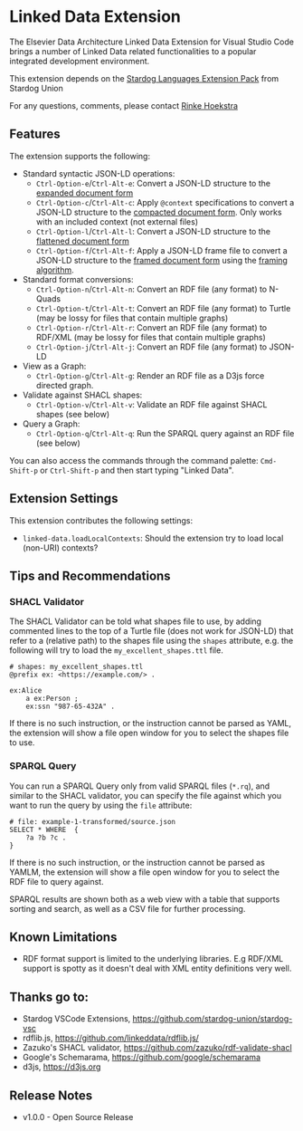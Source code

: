 # Linked Data Extension

The Elsevier Data Architecture Linked Data Extension for Visual Studio Code brings a number of Linked Data related functionalities to a popular integrated development environment.

This extension depends on the [Stardog Languages Extension Pack](https://marketplace.visualstudio.com/items?itemName=stardog-union.vscode-stardog-languages) from Stardog Union

For any questions, comments, please contact [Rinke Hoekstra](mailto:r.hoekstra@elsevier.com)

## Features

The extension supports the following:

* Standard syntactic JSON-LD operations:
  * `Ctrl-Option-e`/`Ctrl-Alt-e`: Convert a JSON-LD structure to the [expanded document form](https://www.w3.org/TR/json-ld11/#expanded-document-form)
  * `Ctrl-Option-c`/`Ctrl-Alt-c`: Apply `@context` specifications to convert a JSON-LD structure to the [compacted document form](https://www.w3.org/TR/json-ld11/#compacted-document-form). Only works with an included context (not external files)
  * `Ctrl-Option-l`/`Ctrl-Alt-l`: Convert a JSON-LD structure to the [flattened document form](https://www.w3.org/TR/json-ld11/#flattened-document-form)
  * `Ctrl-Option-f`/`Ctrl-Alt-f`: Apply a JSON-LD frame file to convert a JSON-LD structure to the [framed document form](https://www.w3.org/TR/json-ld11/#framed-document-form) using the [framing algorithm](https://www.w3.org/TR/json-ld11-framing/).
* Standard format conversions:
  * `Ctrl-Option-n`/`Ctrl-Alt-n`: Convert an RDF file (any format) to N-Quads
  * `Ctrl-Option-t`/`Ctrl-Alt-t`: Convert an RDF file (any format) to Turtle (may be lossy for files that contain multiple graphs)
  * `Ctrl-Option-r`/`Ctrl-Alt-r`: Convert an RDF file (any format) to RDF/XML (may be lossy for files that contain multiple graphs)
  * `Ctrl-Option-j`/`Ctrl-Alt-j`: Convert an RDF file (any format) to JSON-LD
* View as a Graph:
  * `Ctrl-Option-g`/`Ctrl-Alt-g`: Render an RDF file as a D3js force directed graph.
* Validate against SHACL shapes:
  * `Ctrl-Option-v`/`Ctrl-Alt-v`: Validate an RDF file against SHACL shapes (see below)
* Query a Graph:
  * `Ctrl-Option-q`/`Ctrl-Alt-q`: Run the SPARQL query against an RDF file (see below)

You can also access the commands through the command palette: `Cmd-Shift-p` or `Ctrl-Shift-p` and then start typing "Linked Data".

<!-- ## Screenshots

### Conversion Between RDF Formats

![RDF Formats](media/img/different_formats.png)

### Visualisation and JSON-LD Variants

![Visualization](media/img/jsonld_visualisation.png)

### SPARQL and SHAQL
![Querying and Validation](media/img/shacl_and_sparql.png) -->


## Extension Settings

This extension contributes the following settings:

* `linked-data.loadLocalContexts`: Should the extension try to load local (non-URI) contexts?

## Tips and Recommendations

### SHACL Validator
The SHACL Validator can be told what shapes file to use, by adding commented lines to the top of a Turtle file (does not work for JSON-LD) that refer to a (relative path) to the shapes file using the `shapes` attribute, e.g. the following will try to load the `my_excellent_shapes.ttl` file.

```
# shapes: my_excellent_shapes.ttl
@prefix ex: <https://example.com/> .

ex:Alice
	a ex:Person ;
	ex:ssn "987-65-432A" .
```

If there is no such instruction, or the instruction cannot be parsed as YAML, the extension will show a file open window for you to select the shapes file to use. 


### SPARQL Query
You can run a SPARQL Query only from valid SPARQL files (`*.rq`), and similar to the SHACL validator, you can specify the file against which you want to run the query by using the `file` attribute:

```
# file: example-1-transformed/source.json
SELECT * WHERE  {
    ?a ?b ?c .
}
```

If there is no such instruction, or the instruction cannot be parsed as YAMLM, the extension will show a file open window for you to select the RDF file to query against.

SPARQL results are shown both as a web view with a table that supports sorting and search, as well as a CSV file for further processing.

## Known Limitations

* RDF format support is limited to the underlying libraries. E.g RDF/XML support is spotty as it doesn't deal with XML entity definitions very well.

## Thanks go to:

* Stardog VSCode Extensions, <https://github.com/stardog-union/stardog-vsc>
* rdflib.js, <https://github.com/linkeddata/rdflib.js/>
* Zazuko's SHACL validator, <https://github.com/zazuko/rdf-validate-shacl>
* Google's Schemarama, <https://github.com/google/schemarama>
* d3js, <https://d3js.org>

## Release Notes

- v1.0.0 - Open Source Release